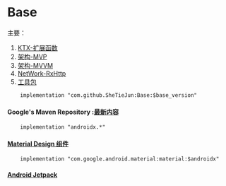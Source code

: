 # Base
主要：
1. [KTX-扩展函数](base/src/main/java/me/shetj/base/ktx)
2. [架构-MVP](base/src/main/java/me/shetj/base/mvp)
3. [架构-MVVM](base/src/main/java/me/shetj/base/mvvm)
4. [NetWork-RxHttp](base/src/main/java/me/shetj/base/network)
5. [工具包](base/src/main/java/me/shetj/base/tools)

```
    implementation "com.github.SheTieJun:Base:$base_version"
```

#### Google's Maven Repository :[最新内容]( https://dl.google.com/dl/android/maven2/index.html)
```
    implementation "androidx.*"
```


#### [Material Design 组件](https://material.io/develop/android/)
```
    implementation "com.google.android.material:material:$androidx"
```

#### [Android Jetpack](https://developer.android.google.cn/jetpack/)
